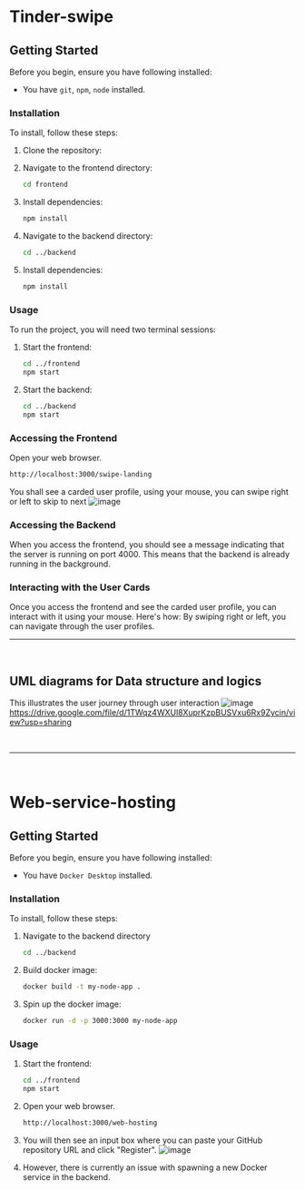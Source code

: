 # Tinder-swipe
## Getting Started
Before you begin, ensure you have following installed:
- You have `git`, `npm`, `node` installed.

### Installation

To install, follow these steps:

1. Clone the repository:
2. Navigate to the frontend directory:
    ```sh
    cd frontend
    ```

3. Install dependencies:
    ```sh
    npm install
    ```

4. Navigate to the backend directory:
    ```sh
    cd ../backend
    ```

5. Install dependencies:
    ```sh
    npm install
    ```

### Usage

To run the project, you will need two terminal sessions:

1. Start the frontend:
    ```sh
    cd ../frontend
    npm start
    ```

2. Start the backend:
    ```sh
    cd ../backend
    npm start
    ```
    
### Accessing the Frontend

Open your web browser.
  ```sh
  http://localhost:3000/swipe-landing
  ```
You shall see a carded user profile, using your mouse, you can swipe right or left to skip to next
![image](https://github.com/pandaren168/virtuals-protocol-tinder-clone/assets/35392882/6cfaa1d1-e3af-40ce-b39b-3d77f33d008e)

### Accessing the Backend
When you access the frontend, you should see a message indicating that the server is running on port 4000. This means that the backend is already running in the background.


### Interacting with the User Cards
Once you access the frontend and see the carded user profile, you can interact with it using your mouse. Here's how:
By swiping right or left, you can navigate through the user profiles.
<br/>

------------------------------------------------
<br/>


## UML diagrams for Data structure and logics
This illustrates the user journey through user interaction
![image](https://github.com/pandaren168/virtuals-protocol-tinder-clone/assets/35392882/8693ec3a-122f-494d-bef2-b7bf9c29194c)
https://drive.google.com/file/d/1TWqz4WXUl8XuprKzpBUSVxu6Rx9Zycin/view?usp=sharing


<br/>

------------------------------------------------
<br/>

# Web-service-hosting
## Getting Started
Before you begin, ensure you have following installed:
- You have `Docker Desktop` installed.
  
### Installation

To install, follow these steps:

1. Navigate to the backend directory
    ```sh
    cd ../backend
    ```
3. Build docker image:
    ```sh
    docker build -t my-node-app .
    ```
2. Spin up the docker image:
    ```sh
    docker run -d -p 3000:3000 my-node-app
    ```
    
### Usage

1. Start the frontend:
    ```sh
    cd ../frontend
    npm start
    ```
2. Open your web browser.
    ```sh
    http://localhost:3000/web-hosting
    ```
3. You will then see an input box where you can paste your GitHub repository URL and click "Register".
![image](https://github.com/pandaren168/virtuals-protocol-tinder-clone/assets/35392882/fb2d5287-dadb-41ad-804a-755a24c3f11f)

5. However, there is currently an issue with spawning a new Docker service in the backend.

